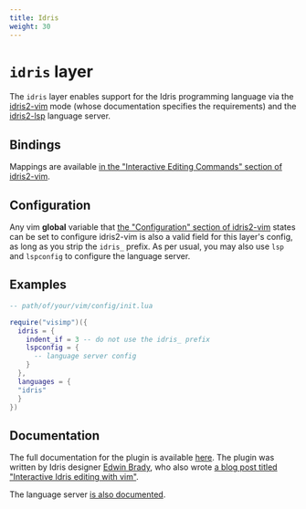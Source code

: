 ```yaml
---
title: Idris
weight: 30
---
```


# `idris` layer

The `idris` layer enables support for the Idris programming
language via the [idris2-vim](https://github.com/edwinb/idris2-vim) mode (whose
documentation specifies the requirements) and the
[idris2-lsp](https://github.com/idris-community/idris2-lsp) language server.

## Bindings

Mappings are available [in the "Interactive Editing Commands" section of
idris2-vim](https://github.com/edwinb/idris2-vim?tab=readme-ov-file#interactive-editing-commands).

## Configuration

Any vim **global** variable that [the "Configuration" section of
idris2-vim](https://github.com/edwinb/idris2-vim#configuration) states can be
set to configure idris2-vim is also a valid field for this layer's config, as
long as you strip the `idris_` prefix. As per usual, you may also use `lsp` and
`lspconfig` to configure the language server.

## Examples

```lua
-- path/of/your/vim/config/init.lua

require("visimp")({
  idris = {
    indent_if = 3 -- do not use the idris_ prefix
    lspconfig = {
      -- language server config
    }
  },
  languages = {
  "idris"
  }
})
```

## Documentation

The full documentation for the plugin is available
[here](https://github.com/edwinb/idris2-vim?tab=readme-ov-file). The plugin was
written by Idris designer [Edwin Brady](https://type-driven.org.uk/edwinb), who
also wrote [a blog post titled "Interactive Idris editing with
vim"](https://web.archive.org/web/20170307061942if_/http://edwinb.wordpress.com/2013/10/28/interactive-idris-editing-with-vim/).

The language server [is also
documented](https://github.com/idris-community/idris2-lsp/tree/main/doc).
